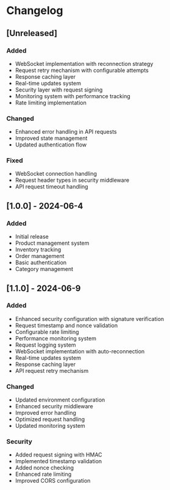 # Changelog

## [Unreleased]

### Added
- WebSocket implementation with reconnection strategy
- Request retry mechanism with configurable attempts
- Response caching layer
- Real-time updates system
- Security layer with request signing
- Monitoring system with performance tracking
- Rate limiting implementation

### Changed
- Enhanced error handling in API requests
- Improved state management
- Updated authentication flow

### Fixed
- WebSocket connection handling
- Request header types in security middleware
- API request timeout handling

## [1.0.0] - 2024-06-4

### Added
- Initial release
- Product management system
- Inventory tracking
- Order management
- Basic authentication
- Category management

## [1.1.0] - 2024-06-9

### Added
- Enhanced security configuration with signature verification
- Request timestamp and nonce validation
- Configurable rate limiting
- Performance monitoring system
- Request logging system
- WebSocket implementation with auto-reconnection
- Real-time updates system
- Response caching layer
- API request retry mechanism

### Changed
- Updated environment configuration
- Enhanced security middleware
- Improved error handling
- Optimized request handling
- Updated monitoring system

### Security
- Added request signing with HMAC
- Implemented timestamp validation
- Added nonce checking
- Enhanced rate limiting
- Improved CORS configuration
